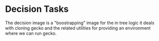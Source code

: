 # Decision Tasks

The decision image is a "boostrapping" image for the in tree logic it
deals with cloning gecko and the related utilities for providing an
environment where we can run gecko.
